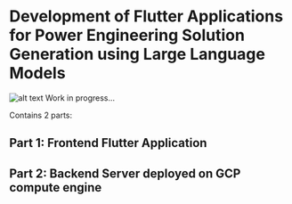 # Development of Flutter Applications for Power Engineering Solution Generation using Large Language Models

![alt text](https://github.com/splhadi/NTU_dissertation_Sol_Gen_LLM_with_flutter/blob/main/assets/architecture.png)
Work in progress...

Contains 2 parts:
## Part 1: Frontend Flutter Application
## Part 2: Backend Server deployed on GCP compute engine
 
